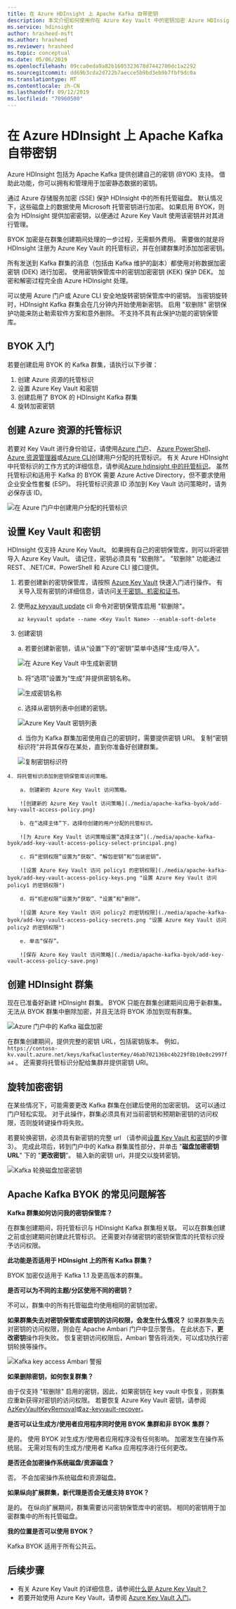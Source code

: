 ```yaml
---
title: 在 Azure HDInsight 上 Apache Kafka 自带密钥
description: 本文介绍如何使用你在 Azure Key Vault 中的密钥加密 Azure HDInsight 上的 Apache Kafka 中存储的数据。
ms.service: hdinsight
author: hrasheed-msft
ms.author: hrasheed
ms.reviewer: hrasheed
ms.topic: conceptual
ms.date: 05/06/2019
ms.openlocfilehash: 09cca0eda9a82b1605323678d7442700dc1a2292
ms.sourcegitcommit: dd69b3cda2d722b7aecce5b9bd3eb9b7fbf9dc0a
ms.translationtype: MT
ms.contentlocale: zh-CN
ms.lasthandoff: 09/12/2019
ms.locfileid: "70960500"
---
```

# <a name="bring-your-own-key-for-apache-kafka-on-azure-hdinsight"></a>在 Azure HDInsight 上 Apache Kafka 自带密钥

Azure HDInsight 包括为 Apache Kafka 提供创建自己的密钥 (BYOK) 支持。 借助此功能，你可以拥有和管理用于加密静态数据的密钥。

通过 Azure 存储服务加密 (SSE) 保护 HDInsight 中的所有托管磁盘。 默认情况下，这些磁盘上的数据使用 Microsoft 托管密钥进行加密。 如果启用 BYOK，则会为 HDInsight 提供加密密钥，以便通过 Azure Key Vault 使用该密钥并对其进行管理。

BYOK 加密是在群集创建期间处理的一步过程，无需额外费用。 需要做的就是将 HDInsight 注册为 Azure Key Vault 的托管标识，并在创建群集时添加加密密钥。

所有发送到 Kafka 群集的消息（包括由 Kafka 维护的副本）都使用对称数据加密密钥 (DEK) 进行加密。 使用密钥保管库中的密钥加密密钥 (KEK) 保护 DEK。 加密和解密过程完全由 Azure HDInsight 处理。 

可以使用 Azure 门户或 Azure CLI 安全地旋转密钥保管库中的密钥。 当密钥旋转时，HDInsight Kafka 群集会在几分钟内开始使用新密钥。 启用 "软删除" 密钥保护功能来防止勒索软件方案和意外删除。 不支持不具有此保护功能的密钥保管库。

## <a name="get-started-with-byok"></a>BYOK 入门
若要创建启用 BYOK 的 Kafka 群集，请执行以下步骤：
1. 创建 Azure 资源的托管标识
2. 设置 Azure Key Vault 和密钥
3. 创建启用了 BYOK 的 HDInsight Kafka 群集
4. 旋转加密密钥

## <a name="create-managed-identities-for-azure-resources"></a>创建 Azure 资源的托管标识

   若要对 Key Vault 进行身份验证，请使用[Azure 门户](../../active-directory/managed-identities-azure-resources/how-to-manage-ua-identity-portal.md)、 [Azure PowerShell](../../active-directory/managed-identities-azure-resources/how-to-manage-ua-identity-powershell.md)、 [Azure 资源管理器](../../active-directory/managed-identities-azure-resources/how-to-manage-ua-identity-arm.md)或[Azure CLI](../../active-directory/managed-identities-azure-resources/how-to-manage-ua-identity-cli.md)创建用户分配的托管标识。 有关 Azure HDInsight 中托管标识的工作方式的详细信息，请参阅[Azure hdinsight 中的托管标识](../hdinsight-managed-identities.md)。 虽然托管标识和适用于 Kafka 的 BYOK 需要 Azure Active Directory，但不要求使用企业安全性套餐 (ESP)。 将托管标识资源 ID 添加到 Key Vault 访问策略时，请务必保存该 ID。

   ![在 Azure 门户中创建用户分配的托管标识](./media/apache-kafka-byok/user-managed-identity-portal.png)

## <a name="setup-the-key-vault-and-keys"></a>设置 Key Vault 和密钥

   HDInsight 仅支持 Azure Key Vault。 如果拥有自己的密钥保管库，则可以将密钥导入 Azure Key Vault。 请记住，密钥必须具有 "软删除"。 "软删除" 功能通过 REST、.NET/C#、PowerShell 和 Azure CLI 接口提供。

   1. 若要创建新的密钥保管库，请按照 [Azure Key Vault](../../key-vault/key-vault-overview.md) 快速入门进行操作。 有关导入现有密钥的详细信息，请访问[关于密钥、机密和证书](../../key-vault/about-keys-secrets-and-certificates.md)。

   2. 使用[az keyvault update](/cli/azure/keyvault?view=azure-cli-latest#az-keyvault-update) cli 命令对密钥保管库启用 "软删除"。
        ```Azure CLI
        az keyvault update --name <Key Vault Name> --enable-soft-delete
        ```

   3. 创建密钥

        a. 若要创建新密钥，请从“设置”下的“密钥”菜单中选择“生成/导入”。

        ![在 Azure Key Vault 中生成新密钥](./media/apache-kafka-byok/kafka-create-new-key.png "在 Azure Key Vault 中生成新密钥")

        b. 将“选项”设置为“生成”并提供密钥名称。

        ![生成密钥名称](./media/apache-kafka-byok/apache-kafka-create-key.png "生成密钥名称")

        c. 选择从密钥列表中创建的密钥。

        ![Azure Key Vault 密钥列表](./media/apache-kafka-byok/kafka-key-vault-key-list.png)

        d. 当你为 Kafka 群集加密使用自己的密钥时，需要提供密钥 URI。 复制“密钥标识符”并将其保存在某处，直到你准备好创建群集。

        ![复制密钥标识符](./media/apache-kafka-byok/kafka-get-key-identifier.png)
   
    4. 将托管标识添加到密钥保管库访问策略。

        a. 创建新的 Azure Key Vault 访问策略。

        ![创建新的 Azure Key Vault 访问策略](./media/apache-kafka-byok/add-key-vault-access-policy.png)

        b. 在“选择主体”下，选择你创建的用户分配的托管标识。

        ![为 Azure Key Vault 访问策略设置“选择主体”](./media/apache-kafka-byok/add-key-vault-access-policy-select-principal.png)

        c. 将“密钥权限”设置为“获取”、“解包密钥”和“包装密钥”。

        ![设置 Azure Key Vault 访问 policy1 的密钥权限](./media/apache-kafka-byok/add-key-vault-access-policy-keys.png "设置 Azure Key Vault 访问 policy1 的密钥权限")

        d. 将“机密权限”设置为“获取”、“设置”和“删除”。

        ![设置 Azure Key Vault 访问 policy2 的密钥权限](./media/apache-kafka-byok/add-key-vault-access-policy-secrets.png "设置 Azure Key Vault 访问 policy2 的密钥权限")

        e. 单击“保存”。 

        ![保存 Azure Key Vault 访问策略](./media/apache-kafka-byok/add-key-vault-access-policy-save.png)

## <a name="create-hdinsight-cluster"></a>创建 HDInsight 群集

   现在已准备好新建 HDInsight 群集。 BYOK 只能在群集创建期间应用于新群集。 无法从 BYOK 群集中删除加密，并且无法将 BYOK 添加到现有群集。

   ![Azure 门户中的 Kafka 磁盘加密](./media/apache-kafka-byok/apache-kafka-byok-portal.png)

   在群集创建期间，提供完整的密钥 URL，包括密钥版本。 例如， `https://contoso-kv.vault.azure.net/keys/kafkaClusterKey/46ab702136bc4b229f8b10e8c2997fa4` 。 还需要将托管标识分配给集群并提供密钥 URI。

## <a name="rotating-the-encryption-key"></a>旋转加密密钥
   在某些情况下，可能需要更改 Kafka 群集在创建后使用的加密密钥。 这可以通过门户轻松实现。 对于此操作，群集必须具有对当前密钥和预期新密钥的访问权限，否则旋转键操作将失败。

   若要轮换密钥，必须具有新密钥的完整 url （请参阅[设置 Key Vault 和密钥](#setup-the-key-vault-and-keys)的步骤3）。 完成此项后，转到门户中的 Kafka 群集属性部分，并单击 "**磁盘加密密钥 URL**" 下的 "**更改密钥**"。 输入新的密钥 url，并提交以旋转密钥。

   ![Kafka 轮换磁盘加密密钥](./media/apache-kafka-byok/apache-kafka-change-key.png)

## <a name="faq-for-byok-to-apache-kafka"></a>Apache Kafka BYOK 的常见问题解答

**Kafka 群集如何访问我的密钥保管库？**

   在群集创建期间，将托管标识与 HDInsight Kafka 群集相关联。 可以在群集创建之前或创建期间创建此托管标识。 还需要对存储密钥的密钥保管库的托管标识授予访问权限。

**此功能是否适用于 HDInsight 上的所有 Kafka 群集？**

   BYOK 加密仅适用于 Kafka 1.1 及更高版本的群集。

**是否可以为不同的主题/分区使用不同的密钥？**

   不可以，群集中的所有托管磁盘均使用相同的密钥加密。

**如果群集失去对密钥保管库或密钥的访问权限，会发生什么情况？**
如果群集失去对密钥的访问权限，则会在 Apache Ambari 门户中显示警告。 在此状态下，**更改密钥**操作将失败。 恢复密钥访问权限后，Ambari 警告将消失，可以成功执行密钥轮换等操作。

   ![Kafka key access Ambari 警报](./media/apache-kafka-byok/kafka-byok-ambari-alert.png)

**如果删除密钥，如何恢复群集？**

   由于仅支持 "软删除" 启用的密钥，因此，如果密钥在 key vault 中恢复，则群集应重新获得对密钥的访问权限。 若要恢复 Azure Key Vault 密钥，请参阅[AzKeyVaultKeyRemoval](/powershell/module/az.keyvault/Undo-AzKeyVaultKeyRemoval)或[az-keyvault-recover](/cli/azure/keyvault/key?view=azure-cli-latest#az-keyvault-key-recover)。

**是否可以让生成方/使用者应用程序同时使用 BYOK 集群和非 BYOK 集群？**

   是的。 使用 BYOK 对生成方/使用者应用程序没有任何影响。 加密发生在操作系统层。 无需对现有的生成方/使用者 Kafka 应用程序进行任何更改。

**是否还会加密操作系统磁盘/资源磁盘？**

   否。 不会加密操作系统磁盘和资源磁盘。

**如果纵向扩展群集，新代理是否会无缝支持 BYOK？**

   是的。 在纵向扩展期间，群集需要访问密钥保管库中的密钥。 相同的密钥用于加密群集中的所有托管磁盘。

**我的位置是否可以使用 BYOK？**

   Kafka BYOK 适用于所有公共云。

## <a name="next-steps"></a>后续步骤

* 有关 Azure Key Vault 的详细信息，请参阅[什么是 Azure Key Vault？](../../key-vault/key-vault-whatis.md)
* 若要开始使用 Azure Key Vault，请参阅 [Azure Key Vault 入门](../../key-vault/key-vault-overview.md)。
